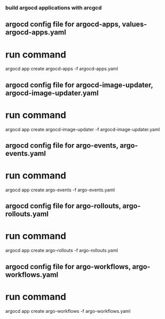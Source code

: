 ### build argocd applications with arcgcd
## argocd config file for argocd-apps, values-argocd-apps.yaml
# run command
argocd app create argocd-apps -f argocd-apps.yaml

## argocd config file for argocd-image-updater, argocd-image-updater.yaml
# run command
argocd app create argocd-image-updater -f argocd-image-updater.yaml

## argocd config file for argo-events, argo-events.yaml
# run command
argocd app create argo-events -f argo-events.yaml

## argocd config file for argo-rollouts, argo-rollouts.yaml
# run command
argocd app create argo-rollouts -f argo-rollouts.yaml

## argocd config file for argo-workflows, argo-workflows.yaml
# run command
argocd app create argo-workflows -f argo-workflows.yaml